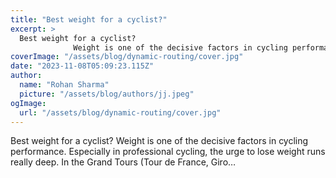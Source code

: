 ```yaml
---
title: "Best weight for a cyclist?"
excerpt: >
  Best weight for a cyclist?
              Weight is one of the decisive factors in cycling performance. Especially in professional cycling, the urge to lose weight runs really deep. In the Grand Tours (T
coverImage: "/assets/blog/dynamic-routing/cover.jpg"
date: "2023-11-08T05:09:23.115Z"
author:
  name: "Rohan Sharma"
  picture: "/assets/blog/authors/jj.jpeg"
ogImage:
  url: "/assets/blog/dynamic-routing/cover.jpg"
---
```


Best weight for a cyclist?
            Weight is one of the decisive factors in cycling performance. Especially in professional cycling, the urge to lose weight runs really deep. In the Grand Tours (Tour de France, Giro…